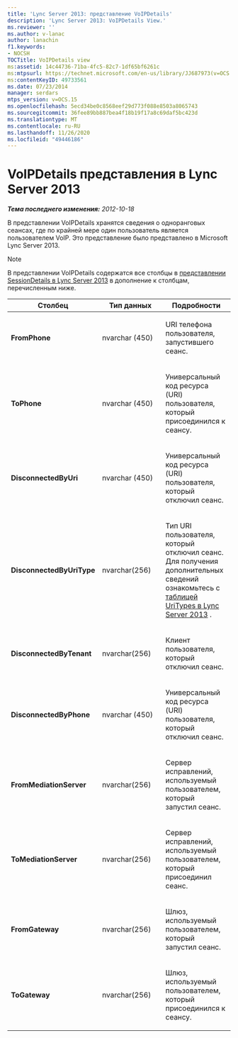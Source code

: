 ```yaml
---
title: 'Lync Server 2013: представление VoIPDetails'
description: 'Lync Server 2013: VoIPDetails View.'
ms.reviewer: ''
ms.author: v-lanac
author: lanachin
f1.keywords:
- NOCSH
TOCTitle: VoIPDetails view
ms:assetid: 14c44736-71ba-4fc5-82c7-1df65bf6261c
ms:mtpsurl: https://technet.microsoft.com/en-us/library/JJ687973(v=OCS.15)
ms:contentKeyID: 49733561
ms.date: 07/23/2014
manager: serdars
mtps_version: v=OCS.15
ms.openlocfilehash: 5ecd34be0c8568eef29d773f088e8503a8065743
ms.sourcegitcommit: 36fee89bb887bea4f18b19f17a8c69daf5bc423d
ms.translationtype: MT
ms.contentlocale: ru-RU
ms.lasthandoff: 11/26/2020
ms.locfileid: "49446186"
---
```

# <a name="voipdetails-view-in-lync-server-2013"></a>VoIPDetails представления в Lync Server 2013

<div data-xmlns="http://www.w3.org/1999/xhtml">

<div class="topic" data-xmlns="http://www.w3.org/1999/xhtml" data-msxsl="urn:schemas-microsoft-com:xslt" data-cs="https://msdn.microsoft.com/">

<div data-asp="https://msdn2.microsoft.com/asp">



</div>

<div id="mainSection">

<div id="mainBody">

<span> </span>

_**Тема последнего изменения:** 2012-10-18_

В представлении VoIPDetails хранятся сведения о одноранговых сеансах, где по крайней мере один пользователь является пользователем VoIP. Это представление было представлено в Microsoft Lync Server 2013.

<div>


> [!NOTE]  
> В представлении VoIPDetails содержатся все столбцы в <A href="lync-server-2013-sessiondetails-view.md">представлении SessionDetails в Lync Server 2013</A> в дополнение к столбцам, перечисленным ниже.



</div>


<table>
<colgroup>
<col style="width: 33%" />
<col style="width: 33%" />
<col style="width: 33%" />
</colgroup>
<thead>
<tr class="header">
<th>Столбец</th>
<th>Тип данных</th>
<th>Подробности</th>
</tr>
</thead>
<tbody>
<tr class="odd">
<td><p><strong>FromPhone</strong></p></td>
<td><p>nvarchar (450)</p></td>
<td><p>URI телефона пользователя, запустившего сеанс.</p></td>
</tr>
<tr class="even">
<td><p><strong>ToPhone</strong></p></td>
<td><p>nvarchar (450)</p></td>
<td><p>Универсальный код ресурса (URI) пользователя, который присоединился к сеансу.</p></td>
</tr>
<tr class="odd">
<td><p><strong>DisconnectedByUri</strong></p></td>
<td><p>nvarchar (450)</p></td>
<td><p>Универсальный код ресурса (URI) пользователя, который отключил сеанс.</p></td>
</tr>
<tr class="even">
<td><p><strong>DisconnectedByUriType</strong></p></td>
<td><p>nvarchar(256)</p></td>
<td><p>Тип URI пользователя, который отключил сеанс. Для получения дополнительных сведений ознакомьтесь с <a href="lync-server-2013-uritypes-table.md">таблицей UriTypes в Lync Server 2013</a> .</p></td>
</tr>
<tr class="odd">
<td><p><strong>DisconnectedByTenant</strong></p></td>
<td><p>nvarchar(256)</p></td>
<td><p>Клиент пользователя, который отключил сеанс.</p></td>
</tr>
<tr class="even">
<td><p><strong>DisconnectedByPhone</strong></p></td>
<td><p>nvarchar (450)</p></td>
<td><p>Универсальный код ресурса (URI) пользователя, который отключил сеанс.</p></td>
</tr>
<tr class="odd">
<td><p><strong>FromMediationServer</strong></p></td>
<td><p>nvarchar(256)</p></td>
<td><p>Сервер исправлений, используемый пользователем, который запустил сеанс.</p></td>
</tr>
<tr class="even">
<td><p><strong>ToMediationServer</strong></p></td>
<td><p>nvarchar(256)</p></td>
<td><p>Сервер исправлений, используемый пользователем, который присоединил сеанс.</p></td>
</tr>
<tr class="odd">
<td><p><strong>FromGateway</strong></p></td>
<td><p>nvarchar(256)</p></td>
<td><p>Шлюз, используемый пользователем, который запустил сеанс.</p></td>
</tr>
<tr class="even">
<td><p><strong>ToGateway</strong></p></td>
<td><p>nvarchar(256)</p></td>
<td><p>Шлюз, используемый пользователем, который присоединился к сеансу.</p></td>
</tr>
</tbody>
</table>


</div>

<span> </span>

</div>

</div>

</div>

